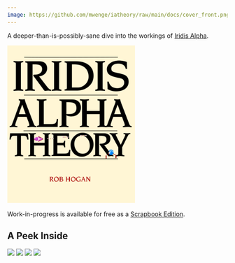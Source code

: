 ```yaml
---
image: https://github.com/mwenge/iatheory/raw/main/docs/cover_front.png
---
```

A deeper-than-is-possibly-sane dive into the workings of [Iridis Alpha](https://github.com/mwenge/iridisalpha/).

[<img height=360 src="https://github.com/mwenge/iatheory/raw/main/docs/cover_front.png">](https://github.com/mwenge/iatheory/raw/main/out/iatheory_scrapbook.pdf)

Work-in-progress is available for free as a [Scrapbook Edition](https://github.com/mwenge/iatheory/raw/main/out/iatheory_scrapbook.pdf).


## A Peek Inside
<img height=360 src="https://github.com/mwenge/iatheory/raw/main/docs/page1.png">
<img height=360 src="https://github.com/mwenge/iatheory/raw/main/docs/page2.png">
<img height=360 src="https://github.com/mwenge/iatheory/raw/main/docs/page3.png">
<img height=360 src="https://github.com/mwenge/iatheory/raw/main/docs/page4.png">

